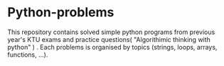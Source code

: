 # Python-problems
This repository contains solved simple python programs from previous year's KTU exams and practice questions( "Algorithimic thinking with python" ) . Each problems is organised by topics (strings, loops, arrays, functions, ...).
